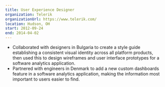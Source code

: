 ```yaml
---
title: User Experience Designer
organization: Telerik
organizationUrl: https://www.telerik.com/
location: Hudson, OH
start: 2012-09-24
end: 2014-04-02
---
```


- Collaborated with designers in Bulgaria to create a style guide establishing a consistent visual identity across all platform products, then used this to design wireframes and user interface prototypes for a software analytics application.
- Partnered with engineers in Denmark to add a new custom dashboards feature in a software analytics application, making the information most important to users easier to find.
